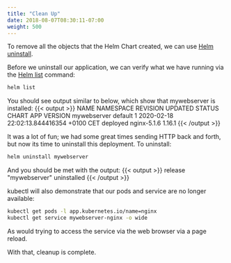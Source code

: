 ```yaml
---
title: "Clean Up"
date: 2018-08-07T08:30:11-07:00
weight: 500
---
```


To remove all the objects that the Helm Chart created, we can use [Helm
uninstall](https://helm.sh/docs/helm/helm_uninstall/).

Before we uninstall our application, we can verify what we have running via the
[Helm list](https://helm.sh/docs/helm/helm_list/) command:

```bash test=yes
helm list
```

You should see output similar to below, which show that mywebserver is installed:
{{< output >}}
NAME            NAMESPACE       REVISION        UPDATED                                 STATUS          CHART           APP VERSION
mywebserver     default         1               2020-02-18 22:02:13.844416354 +0100 CET deployed        nginx-5.1.6     1.16.1
{{< /output >}}

It was a lot of fun; we had some great times sending HTTP back and forth, but now its time to uninstall this deployment.  To uninstall:

```bash test=yes
helm uninstall mywebserver
```

And you should be met with the output:
{{< output >}}
release "mywebserver" uninstalled
{{< /output >}}

kubectl will also demonstrate that our pods and service are no longer available:

```sh
kubectl get pods -l app.kubernetes.io/name=nginx
kubectl get service mywebserver-nginx -o wide
```

As would trying to access the service via the web browser via a page reload.

With that, cleanup is complete.
